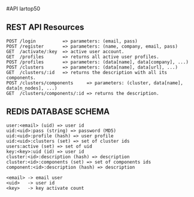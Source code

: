 #API lartop50

## REST API Resources

	POST /login          => parameters: (email, pass)
	POST /register       => parameters: (name, company, email, pass)
	GET  /activate/:key  => active user account.
	GET  /profiles       => returns all active user profiles.
	POST /profiles       => parameters: (data[name], data[company], ...)
	POST /clusters       => parameters: (data[name], data[url], ...)
	GET  /clusters/:id   => returns the description with all its components.
	POST /clusters/components     => parameters: (cluster, data[name], data[n_nodes], ...)
	GET  /clusters/components/:id => returns the description.

## REDIS DATABASE SCHEMA

	user:<email> (uid) => user id
	uid:<uid>:pass (string) => password (MD5)
	uid:<uid>:profile (hash) => user profile
	uid:<uid>:clusters (set) => set of cluster ids
	users:active (set) => set of uid
	key:<key>:uid (id) => user id
	cluster:<id>:description (hash) => description
	cluster:<id>:components (set) => set of components ids
	component:<id>:description (hash) => description

	<email> -> email user
	<uid>   -> user id
	<key>   -> key activate count
